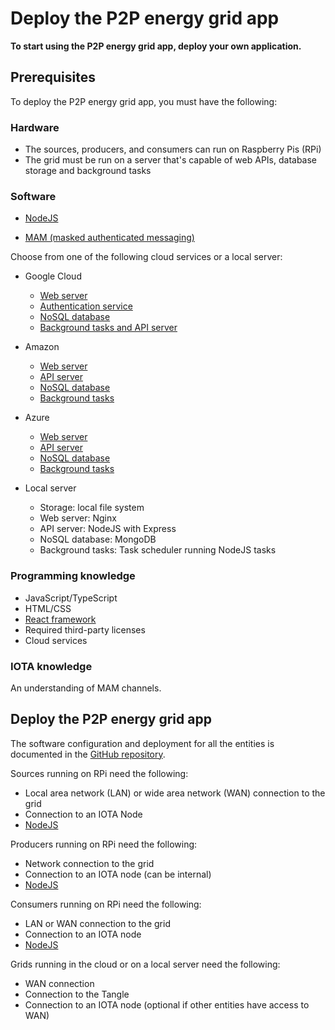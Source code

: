 # Deploy the P2P energy grid app

**To start using the P2P energy grid app, deploy your own application.**

## Prerequisites

To deploy the P2P energy grid app, you must have the following:

### Hardware

* The sources, producers, and consumers can run on Raspberry Pis (RPi)
* The grid must be run on a server that's capable of web APIs, database storage and background tasks

### Software

* [NodeJS](https://nodejs.org/)

* [MAM (masked authenticated messaging)](https://github.com/iotaledger/mam.client.js)

Choose from one of the following cloud services or a local server:

* Google Cloud
    * [Web server](https://firebase.google.com/docs/hosting/)
    * [Authentication service](https://firebase.google.com/docs/auth/)
    * [NoSQL database](https://firebase.google.com/docs/firestore/)
    * [Background tasks and API server](https://firebase.google.com/docs/functions/)

* Amazon
    * [Web server](https://aws.amazon.com/s3/)
    * [API server](https://aws.amazon.com/api-gateway/)
    * [NoSQL database](https://aws.amazon.com/dynamodb/)
    * [Background tasks](https://aws.amazon.com/lambda/)

* Azure
    * [Web server](https://azure.microsoft.com/en-us/services/storage/)
    * [API server](https://azure.microsoft.com/en-us/services/app-service/)
    * [NoSQL database](https://azure.microsoft.com/en-us/services/cosmos-db/)
    * [Background tasks](https://azure.microsoft.com/en-us/services/functions/)

* Local server
    * Storage: local file system
    * Web server: Nginx
    * API server: NodeJS with Express
    * NoSQL database: MongoDB
    * Background tasks: Task scheduler running NodeJS tasks

### Programming knowledge

* JavaScript/TypeScript
* HTML/CSS
* [React framework](https://github.com/facebook/create-react-app)
* Required third-party licenses
* Cloud services

### IOTA knowledge

An understanding of MAM channels.

## Deploy the P2P energy grid app

The software configuration and deployment for all the entities is documented in the [GitHub repository](https://github.com/iotaledger/poc-p2p-energy).

Sources running on RPi need the following:
* Local area network (LAN) or wide area network (WAN) connection to the grid
* Connection to an IOTA Node
* [NodeJS](https://github.com/audstanley/NodeJs-Raspberry-Pi)

Producers running on RPi need the following:
* Network connection to the grid
* Connection to an IOTA node (can be internal)
* [NodeJS](https://github.com/audstanley/NodeJs-Raspberry-Pi)

Consumers running on RPi need the following:
* LAN or WAN connection to the grid
* Connection to an IOTA node
* [NodeJS](https://github.com/audstanley/NodeJs-Raspberry-Pi)

Grids running in the cloud or on a local server need the following:
* WAN connection
* Connection to the Tangle
* Connection to an IOTA node (optional if other entities have access to WAN)

